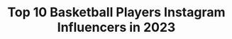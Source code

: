 ---
title: Top 10 Basketball Players Instagram Influencers in 2023
description: >-
  Find top basketball players Instagram influencers in 2023. Most popular hashtags: #basketball #repost #bball.
platform: Instagram
hits: 521
text_top: Analyze the best Instagram influencers on inBeat.
text_bottom: Our search engine aggregates 521 Instagram influencers like this for you to work with.
profiles:
  - username: "notfurkan"
    fullname: >-
      𝔽𝕦𝕣𝕜𝕒𝕟 𝕌𝕤𝕥𝕦𝕟𝕤𝕠𝕪
    bio: >-
      17 Leicester📍 Basketball player 🇹🇷 🇬🇧
    location: "United Kingdom"
    followers: 3733
    engagement: 2743
    commentsToLikes: 0.105564
    id: ckapc33ct2a330i78zwr1pyiw
    verified: false
    hashtags: "#mugshotchallenge, #gossipgang"
  - username: "otaldo_daniel"
    fullname: >-
      Daniel costa
    bio: >-
      021 ... Veja os storyes ❤✊🏾 basketball player 🏀 Physical education student 💪😎 40 graus models Tt: Otaldo_daniel
    location: "Brazil"
    followers: 21690
    engagement: 773
    commentsToLikes: 0.089139
    id: ck5qd1fsrtczw0i11mzokl4qs
    verified: false
    hashtags: "#dontrushchallenge, #24anos"
  - username: "sertacsanli"
    fullname: >-
      Sertaç Şanlı
    bio: >-
      Basketball Player / @anadoluefessk Business and communication: @sagatise
    location: ""
    followers: 10669
    engagement: 1379
    commentsToLikes: 0.058691
    id: ck5zmcuxlmc6g0i148id7d7ej
    verified: true
    hashtags: "#kobebryant, #socialdistance, #benimyerimburasi, #benimyerimburas"
  - username: "tcwaldo"
    fullname: >-
      Corey Walden
    bio: >-
      📍Florida 🏀Professional Basketball Player🇷🇸 ☝🏾John 3:16 😇R.I.P Grandma
    location: ""
    followers: 16007
    engagement: 3851
    commentsToLikes: 0.053313
    id: ck5bye9x5ozgh0i11gezxi9ed
    verified: true
    hashtags: "#top8, #blackouttuesday"
  - username: "rob_lowery8"
    fullname: >-
      Rob Lowery
    bio: >-
      Professional basketball player for BC Tsmoki-Minsk 🇧🇾
    location: "Canada"
    followers: 8451
    engagement: 1099
    commentsToLikes: 0.081713
    id: ck5qel5xu10hu0i11chh4qjh1
    verified: false
    hashtags: "#magicyear, #10, #tbt"
  - username: "194_jw"
    fullname: >-
      오정헌(吴定轩)
    bio: >-
      기술자 (Engineer)/ 농구 선수 (Basketball player) 🏀 194 cm🕴 Tik-Tok: 194_jw
    location: ""
    followers: 359418
    engagement: 815
    commentsToLikes: 0.022319
    id: ck0vyr8655e9q0i19hxxb0zrx
    verified: false
    hashtags: ""
  - username: "dimitricastro"
    fullname: >-
      Dimitri
    bio: >-
      Brazilian Basketball Player Sociedade Thalia Combo Guard 1.80 m / 5'11 ft 61 kg / 134 lbs 15 y / 10th grade Paraná / Curitiba CLASS OF 2023
    location: "Brazil"
    followers: 2718
    engagement: 2509
    commentsToLikes: 0.135792
    id: ckap77i13iyem0i787kep0j6k
    verified: false
    hashtags: ""
  - username: "penkaaguirre"
    fullname: >-
      Nicolas Penka Aguirre
    bio: >-
      🏀 Jugador profesional de basquet de San Lorenzo de Almagro. Professional Basketball player for San Lorenzo de Almagro
    location: "Spain"
    followers: 26510
    engagement: 798
    commentsToLikes: 0.025396
    id: ck6tlq8ap6fve0j71d6o5lpnb
    verified: true
    hashtags: "#regresamosconma, #112, #desafi, #calidadesahorro"
  - username: "kamilla_cardoso"
    fullname: >-
      Kamilla Cardoso
    bio: >-
      🇧🇷 ✈️ 🇺🇸 SYRACUSE WBB COMMIT 🍊Basketball player @hhcaladyhawks ⛹️‍♀️
    location: "United States"
    followers: 5713
    engagement: 1752
    commentsToLikes: 0.033818
    id: ck5q743gdzwzn0i110w92zpom
    verified: false
    hashtags: "#cusewbb, #notcomitted, #allstargiveaway, #blackouttuesday"
  - username: "dcash_11"
    fullname: >-
      David Holston
    bio: >-
      🏀 Basketball player for @jdadijonbasket. 🇺🇸 From Pontiac, Michigan. 📲 @hskagency
    location: "France"
    followers: 8653
    engagement: 1399
    commentsToLikes: 0.025484
    id: ck6u8ddttqx2c0j714wcqgup3
    verified: true
    hashtags: "#blessed, #trustgod, #staydown, #blm"
---